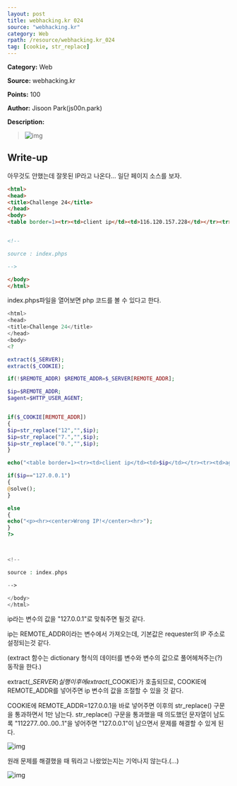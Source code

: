 ```yaml
---
layout: post
title: webhacking.kr 024
source: "webhacking.kr"
category: Web
rpath: /resource/webhacking.kr_024
tag: [cookie, str_replace] 
---
```


**Category:** Web

**Source:** webhacking.kr

**Points:** 100

**Author:** Jisoon Park(js00n.park)

**Description:** 

>![img]({{page.rpath|prepend:site.baseurl}}/prob.png)

## Write-up

아무것도 안했는데 잘못된 IP라고 나온다... 일단 페이지 소스를 보자.

```html
<html>
<head>
<title>Challenge 24</title>
</head>
<body>
<table border=1><tr><td>client ip</td><td>116.120.157.228</td></tr><tr><td>agent</td><td>Mozilla/5.0 (Windows NT 10.0; Win64; x64) AppleWebKit/537.36 (KHTML, like Gecko) Chrome/70.0.3538.110 Safari/537.36</td></tr></table><p><hr><center>Wrong IP!</center><hr>


<!--

source : index.phps

-->

</body>
</html>
```

index.phps파일을 열어보면 php 코드를 볼 수 있다고 한다.

```php
<html>
<head>
<title>Challenge 24</title>
</head>
<body>
<?

extract($_SERVER);
extract($_COOKIE);

if(!$REMOTE_ADDR) $REMOTE_ADDR=$_SERVER[REMOTE_ADDR];

$ip=$REMOTE_ADDR;
$agent=$HTTP_USER_AGENT;


if($_COOKIE[REMOTE_ADDR])
{
$ip=str_replace("12","",$ip);
$ip=str_replace("7.","",$ip);
$ip=str_replace("0.","",$ip);
}

echo("<table border=1><tr><td>client ip</td><td>$ip</td></tr><tr><td>agent</td><td>$agent</td></tr></table>");

if($ip=="127.0.0.1")
{
@solve();
}

else
{
echo("<p><hr><center>Wrong IP!</center><hr>");
}
?>



<!--

source : index.phps

-->

</body>
</html>
```

ip라는 변수의 값을 "127.0.0.1"로 맞춰주면 될것 같다.

ip는 REMOTE_ADDR이라는 변수에서 가져오는데, 기본값은 requester의 IP 주소로 설정되는것 같다.

(extract 함수는 dictionary 형식의 데이터를 변수와 변수의 값으로 풀어헤쳐주는(?) 동작을 한다.)

extract($\_SERVER) 실행 이후에 extract($\_COOKIE)가 호출되므로, COOKIE에 REMOTE\_ADDR를 넣어주면 ip 변수의 값을 조절할 수 있을 것 같다.

COOKIE에 REMOTE_ADDR=127.0.0.1을 바로 넣어주면 이후의 str_replace() 구문을 통과하면서 1만 남는다. str_replace() 구문을 통과했을 때 의도했던 문자열이 남도록 "112277..00..00..1"을 넣어주면 "127.0.0.1"이 남으면서 문제를 해결할 수 있게 된다.

![img]({{page.rpath|prepend:site.baseurl}}/modify.png)

원래 문제를 해결했을 때 뭐라고 나왔었는지는 기억나지 않는다.(...)

![img]({{page.rpath|prepend:site.baseurl}}/flag.png)

